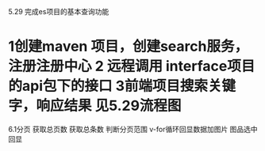 5.29 完成es项目的基本查询功能

1创建maven 项目，创建search服务，注册注册中心
2 远程调用 interface项目的api包下的接口
3前端项目搜索关键字，响应结果
见5.29流程图
===================================
6.1分页
获取总页数   获取总条数    判断分页范围    v-for循环回显数据加图片
图品选中回显